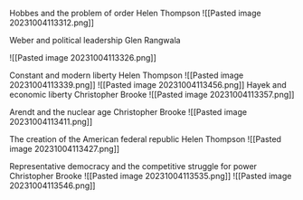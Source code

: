 Hobbes and the problem of order 
Helen Thompson
![[Pasted image 20231004113312.png]]

Weber and political leadership 
Glen Rangwala

![[Pasted image 20231004113326.png]]

Constant and modern liberty 
Helen Thompson
![[Pasted image 20231004113339.png]]
![[Pasted image 20231004113456.png]]
Hayek and economic liberty
Christopher Brooke
![[Pasted image 20231004113357.png]]

Arendt and the nuclear age
Christopher Brooke
![[Pasted image 20231004113411.png]]

The creation of the American federal republic
Helen Thompson
![[Pasted image 20231004113427.png]]

Representative democracy and the competitive struggle for power
Christopher Brooke
![[Pasted image 20231004113535.png]]
![[Pasted image 20231004113546.png]]
